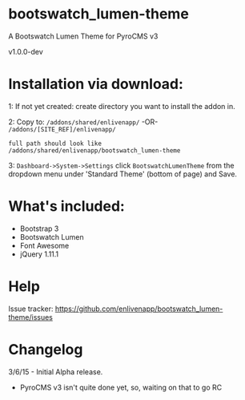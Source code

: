 # bootswatch_lumen-theme
A Bootswatch Lumen Theme for PyroCMS v3

v1.0.0-dev

# Installation via download:
1: If not yet created: create directory you want to install the addon in.

2: Copy to: `/addons/shared/enlivenapp/`  -OR-  `/addons/[SITE_REF]/enlivenapp/`  

    full path should look like
    /addons/shared/enlivenapp/bootswatch_lumen-theme


3: `Dashboard->System->Settings` click `BootswatchLumenTheme` from the dropdown menu under 'Standard Theme' (bottom of page) and Save.

# What's included:
 - Bootstrap 3
 - Bootswatch Lumen 
 - Font Awesome
 - jQuery 1.11.1


# Help

Issue tracker:  https://github.com/enlivenapp/bootswatch_lumen-theme/issues



# Changelog

3/6/15 - Initial Alpha release.  
 - PyroCMS v3 isn't quite done yet, so, waiting on that to go RC



